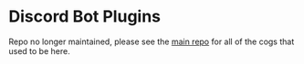 # Discord Bot Plugins

Repo no longer maintained, please see the [main repo](https://github.com/tnoff/discord-bot/) for all of the cogs that used to be here.
